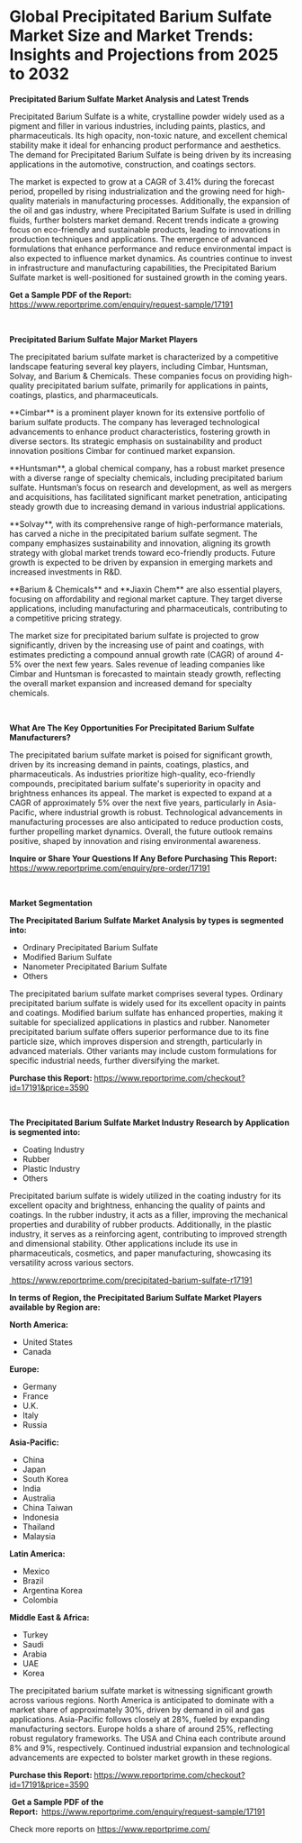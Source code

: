 <p><h1>Global Precipitated Barium Sulfate Market Size and Market Trends: Insights and Projections from 2025 to 2032</h1></p><p><strong>Precipitated Barium Sulfate Market Analysis and Latest Trends</strong></p>
<p><p>Precipitated Barium Sulfate is a white, crystalline powder widely used as a pigment and filler in various industries, including paints, plastics, and pharmaceuticals. Its high opacity, non-toxic nature, and excellent chemical stability make it ideal for enhancing product performance and aesthetics. The demand for Precipitated Barium Sulfate is being driven by its increasing applications in the automotive, construction, and coatings sectors.</p><p>The market is expected to grow at a CAGR of 3.41% during the forecast period, propelled by rising industrialization and the growing need for high-quality materials in manufacturing processes. Additionally, the expansion of the oil and gas industry, where Precipitated Barium Sulfate is used in drilling fluids, further bolsters market demand. Recent trends indicate a growing focus on eco-friendly and sustainable products, leading to innovations in production techniques and applications. The emergence of advanced formulations that enhance performance and reduce environmental impact is also expected to influence market dynamics. As countries continue to invest in infrastructure and manufacturing capabilities, the Precipitated Barium Sulfate market is well-positioned for sustained growth in the coming years.</p></p>
<p><strong>Get a Sample PDF of the Report:&nbsp;</strong> <a href="https://www.reportprime.com/enquiry/request-sample/17191?utm_campaign=2740&utm_medium=2&utm_source=Github&utm_content=ia&utm_term=18032025&utm_id=precipitated-barium-sulfate">https://www.reportprime.com/enquiry/request-sample/17191</a></p>
<p>&nbsp;</p>
<p><strong>Precipitated Barium Sulfate Major Market Players</strong></p>
<p><p>The precipitated barium sulfate market is characterized by a competitive landscape featuring several key players, including Cimbar, Huntsman, Solvay, and Barium & Chemicals. These companies focus on providing high-quality precipitated barium sulfate, primarily for applications in paints, coatings, plastics, and pharmaceuticals.</p><p>**Cimbar** is a prominent player known for its extensive portfolio of barium sulfate products. The company has leveraged technological advancements to enhance product characteristics, fostering growth in diverse sectors. Its strategic emphasis on sustainability and product innovation positions Cimbar for continued market expansion.</p><p>**Huntsman**, a global chemical company, has a robust market presence with a diverse range of specialty chemicals, including precipitated barium sulfate. Huntsman’s focus on research and development, as well as mergers and acquisitions, has facilitated significant market penetration, anticipating steady growth due to increasing demand in various industrial applications.</p><p>**Solvay**, with its comprehensive range of high-performance materials, has carved a niche in the precipitated barium sulfate segment. The company emphasizes sustainability and innovation, aligning its growth strategy with global market trends toward eco-friendly products. Future growth is expected to be driven by expansion in emerging markets and increased investments in R&D.</p><p>**Barium & Chemicals** and **Jiaxin Chem** are also essential players, focusing on affordability and regional market capture. They target diverse applications, including manufacturing and pharmaceuticals, contributing to a competitive pricing strategy.</p><p>The market size for precipitated barium sulfate is projected to grow significantly, driven by the increasing use of paint and coatings, with estimates predicting a compound annual growth rate (CAGR) of around 4-5% over the next few years. Sales revenue of leading companies like Cimbar and Huntsman is forecasted to maintain steady growth, reflecting the overall market expansion and increased demand for specialty chemicals.</p></p>
<p>&nbsp;</p>
<p><strong>What Are The Key Opportunities For Precipitated Barium Sulfate Manufacturers?</strong></p>
<p><p>The precipitated barium sulfate market is poised for significant growth, driven by its increasing demand in paints, coatings, plastics, and pharmaceuticals. As industries prioritize high-quality, eco-friendly compounds, precipitated barium sulfate's superiority in opacity and brightness enhances its appeal. The market is expected to expand at a CAGR of approximately 5% over the next five years, particularly in Asia-Pacific, where industrial growth is robust. Technological advancements in manufacturing processes are also anticipated to reduce production costs, further propelling market dynamics. Overall, the future outlook remains positive, shaped by innovation and rising environmental awareness.</p></p>
<p><strong>Inquire or Share Your Questions If Any Before Purchasing This Report:</strong> <a href="https://www.reportprime.com/enquiry/pre-order/17191?utm_campaign=2740&utm_medium=2&utm_source=Github&utm_content=ia&utm_term=18032025&utm_id=precipitated-barium-sulfate">https://www.reportprime.com/enquiry/pre-order/17191</a></p>
<p>&nbsp;</p>
<p><strong>Market Segmentation</strong></p>
<p><strong>The Precipitated Barium Sulfate Market Analysis by types is segmented into:</strong></p>
<p><ul><li>Ordinary Precipitated Barium Sulfate</li><li>Modified Barium Sulfate</li><li>Nanometer Precipitated Barium Sulfate</li><li>Others</li></ul></p>
<p><p>The precipitated barium sulfate market comprises several types. Ordinary precipitated barium sulfate is widely used for its excellent opacity in paints and coatings. Modified barium sulfate has enhanced properties, making it suitable for specialized applications in plastics and rubber. Nanometer precipitated barium sulfate offers superior performance due to its fine particle size, which improves dispersion and strength, particularly in advanced materials. Other variants may include custom formulations for specific industrial needs, further diversifying the market.</p></p>
<p><strong>Purchase this Report:&nbsp;</strong><a href="https://www.reportprime.com/checkout?id=17191&price=3590&utm_campaign=2740&utm_medium=2&utm_source=Github&utm_content=ia&utm_term=18032025&utm_id=precipitated-barium-sulfate">https://www.reportprime.com/checkout?id=17191&price=3590</a></p>
<p>&nbsp;</p>
<p><strong>The Precipitated Barium Sulfate Market Industry Research by Application is segmented into:</strong></p>
<p><ul><li>Coating Industry</li><li>Rubber</li><li>Plastic Industry</li><li>Others</li></ul></p>
<p><p>Precipitated barium sulfate is widely utilized in the coating industry for its excellent opacity and brightness, enhancing the quality of paints and coatings. In the rubber industry, it acts as a filler, improving the mechanical properties and durability of rubber products. Additionally, in the plastic industry, it serves as a reinforcing agent, contributing to improved strength and dimensional stability. Other applications include its use in pharmaceuticals, cosmetics, and paper manufacturing, showcasing its versatility across various sectors.</p></p>
<p><a href="https://www.reportprime.com/precipitated-barium-sulfate-r17191?utm_campaign=2740&utm_medium=2&utm_source=Github&utm_content=ia&utm_term=18032025&utm_id=precipitated-barium-sulfate">&nbsp;https://www.reportprime.com/precipitated-barium-sulfate-r17191</a></p>
<p><strong>In terms of Region, the Precipitated Barium Sulfate Market Players available by Region are:</strong></p>
<p>
    <p> <strong> North America: </strong>
        <ul>
            <li>United States</li>
            <li>Canada</li>
        </ul>
        </p> 
    <p> <strong> Europe: </strong>
        <ul>
            <li>Germany</li>
            <li>France</li>
            <li>U.K.</li>
            <li>Italy</li>
            <li>Russia</li>
        </ul>
        </p> 
    <p> <strong> Asia-Pacific: </strong>
        <ul>
            <li>China</li>
            <li>Japan</li>
            <li>South Korea</li>
            <li>India</li>
            <li>Australia</li>
            <li>China Taiwan</li>
            <li>Indonesia</li>
            <li>Thailand</li>
            <li>Malaysia</li>
        </ul>
        </p> 
    <p> <strong> Latin America: </strong>
        <ul>
            <li>Mexico</li>
            <li>Brazil</li>
            <li>Argentina Korea</li>
            <li>Colombia</li>
        </ul>
        </p> 
    <p> <strong> Middle East & Africa: </strong>
        <ul>
            <li>Turkey</li>
            <li>Saudi</li>
            <li>Arabia</li>
            <li>UAE</li>
            <li>Korea</li>
        </ul>
    </p>
    </p>
<p><p>The precipitated barium sulfate market is witnessing significant growth across various regions. North America is anticipated to dominate with a market share of approximately 30%, driven by demand in oil and gas applications. Asia-Pacific follows closely at 28%, fueled by expanding manufacturing sectors. Europe holds a share of around 25%, reflecting robust regulatory frameworks. The USA and China each contribute around 8% and 9%, respectively. Continued industrial expansion and technological advancements are expected to bolster market growth in these regions.</p></p>
<p><strong>Purchase this Report: </strong><a href="https://www.reportprime.com/checkout?id=17191&price=3590&utm_campaign=2740&utm_medium=2&utm_source=Github&utm_content=ia&utm_term=18032025&utm_id=precipitated-barium-sulfate">https://www.reportprime.com/checkout?id=17191&price=3590</a></p>
<p>&nbsp;<strong>Get a Sample PDF of the Report:&nbsp;&nbsp;</strong><a href="https://www.reportprime.com/enquiry/request-sample/17191?utm_campaign=2740&utm_medium=2&utm_source=Github&utm_content=ia&utm_term=18032025&utm_id=precipitated-barium-sulfate">https://www.reportprime.com/enquiry/request-sample/17191</a></p>
<p><strong></strong></p>
<p>Check more reports on <a href="https://www.reportprime.com/?utm_campaign=2740&utm_medium=2&utm_source=Github&utm_content=ia&utm_term=18032025&utm_id=precipitated-barium-sulfate">https://www.reportprime.com/</a></p>